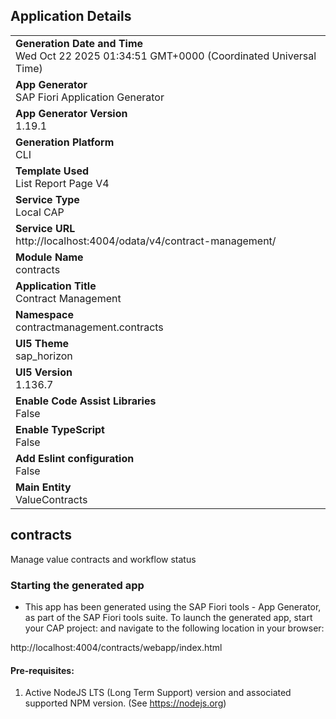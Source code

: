 ## Application Details
|               |
| ------------- |
|**Generation Date and Time**<br>Wed Oct 22 2025 01:34:51 GMT+0000 (Coordinated Universal Time)|
|**App Generator**<br>SAP Fiori Application Generator|
|**App Generator Version**<br>1.19.1|
|**Generation Platform**<br>CLI|
|**Template Used**<br>List Report Page V4|
|**Service Type**<br>Local CAP|
|**Service URL**<br>http://localhost:4004/odata/v4/contract-management/|
|**Module Name**<br>contracts|
|**Application Title**<br>Contract Management|
|**Namespace**<br>contractmanagement.contracts|
|**UI5 Theme**<br>sap_horizon|
|**UI5 Version**<br>1.136.7|
|**Enable Code Assist Libraries**<br>False|
|**Enable TypeScript**<br>False|
|**Add Eslint configuration**<br>False|
|**Main Entity**<br>ValueContracts|

## contracts

Manage value contracts and workflow status

### Starting the generated app

-   This app has been generated using the SAP Fiori tools - App Generator, as part of the SAP Fiori tools suite.  To launch the generated app, start your CAP project:  and navigate to the following location in your browser:

http://localhost:4004/contracts/webapp/index.html

#### Pre-requisites:

1. Active NodeJS LTS (Long Term Support) version and associated supported NPM version.  (See https://nodejs.org)



